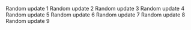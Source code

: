 Random update 1
Random update 2
Random update 3
Random update 4
Random update 5
Random update 6
Random update 7
Random update 8
Random update 9
